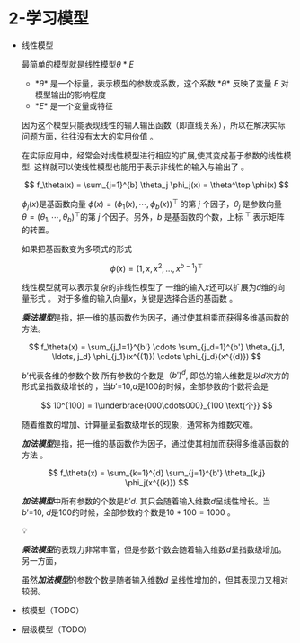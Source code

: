 # 2-学习模型

- 线性模型
    
    最简单的模型就是线性模型$\theta * E$ 
    
    - $*θ*$ 是一个标量，表示模型的参数或系数，这个系数 $*θ*$ 反映了变量 $E$ 对模型输出的影响程度
    - $*E*$ 是一个变量或特征
    
    因为这个模型只能表现线性的输人输出函数（即直线关系），所以在解决实际问题方面，往往没有太大的实用价值 。
    
    在实际应用中，经常会对线性模型进行相应的扩展,使其变成基于参数的线性模型. 这样就可以使线性模型也能用于表示非线性的输入与输出了 。
    
    $$
    f_\theta(x) = \sum_{j=1}^{b} \theta_j \phi_j(x) = \theta^\top \phi(x)
    $$
    
    $\phi_j(x)$是基函数向量 $\phi(x) = (\phi_1(x), \cdots, \phi_b(x))^\top$ 的第 $j$ 个因子，$\theta_j$ 是参数向量 $\theta = (\theta_1, \cdots, \theta_b)^\top$的第 $j$ 个因子。另外，$b$ 是基函数的个数，上标 $^\top$ 表示矩阵的转置。
    
    如果把基函数变为多项式的形式 
    
    $$
    \phi(x) = (1, x, x^2, \ldots, x^{b-1})^\top
    $$
    
    线性模型就可以表示复杂的非线性模型了 
    一维的输入$x$还可以扩展为$d$维的向量形式 。
    对于多维的输入向量$x$，关键是选择合适的基函数 。
    
    ***乘法模型***是指，把一维的基函数作为因子，通过使其相乘而获得多维基函数的方法。 
    
    $$
    f_\theta(x) = \sum_{j_1=1}^{b'} \cdots \sum_{j_d=1}^{b'} \theta_{j_1, \ldots, j_d} \phi_{j_1}(x^{(1)}) \cdots \phi_{j_d}(x^{(d)})
    $$
    
    $b'$代表各维的参数个数 
    所有参数的个数是$（b')^d$, 即总的输人维数是以$d$次方的形式呈指数级增长的 ，当$b'$=10,$d$是100的时候，全部参数的个数将会是 
    
    $$
    10^{100} = 1\underbrace{000\cdots000}_{100 \text{个}}
    $$
    
    随着维数的增加、计算量呈指数级增长的现象，通常称为维数灾难。
    
    ***加法模型***是指，把一维的基函数作为因子，通过使其相加而获得多维基函数的方法 。
    
    $$
    f_\theta(x) = \sum_{k=1}^{d} \sum_{j=1}^{b'} \theta_{k,j} \phi_j(x^{(k)})
    $$
    
    ***加法模型***中所有参数的个数是$b'd$. 其只会随着输入维数$d$呈线性增长。当$b'$=10, $d$是100的时候，全部参数的个数是$10 * 100 = 1000$ 。
    
    <aside>
    💡
    
    ***乘法模型***的表现力非常丰富，但是参数个数会随着输入维数$d$呈指数级增加。另一方面，
    
    虽然***加法模型***的参数个数是随者输入维数$d$ 呈线性增加的，但其表现力又相对较弱。
    
    </aside>
    
- 核模型（TODO）
- 层级模型（TODO）